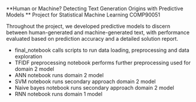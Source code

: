 **Human or Machine? Detecting Text Generation Origins with Predictive Models
**
Project for Statistical Machine Learning COMP90051

Throughout the project, we developed predictive models to discern between human-generated and machine-generated text, with performance evaluated based on prediction accuracy and a detailed solution report.

- final_notebook calls scripts to run data loading, preprocessing and data exploration
- TFIDF preprocessing notebook performs further preprocessing used for domain 2 model
- ANN notebook runs domain 2 model
- SVM notebook runs secondary approach domain 2 model
- Naive bayes notebook runs secondary approach domain 2 model
- RNN notebook runs domain 1 model
